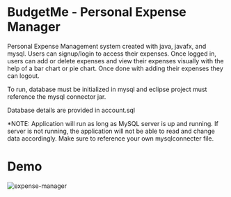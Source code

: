 # BudgetMe - Personal Expense Manager

Personal Expense Management system created with java, javafx, and mysql. Users can signup/login to access their expenses. Once logged in, users can add or delete expenses and view their expenses visually with the help of a bar chart or pie chart. Once done with adding their expenses they can logout.


To run, database must be initialized in mysql and eclipse project must reference the mysql connector jar.




Database details are provided in account.sql



*NOTE: Application will run as long as MySQL server is up and running. If server is not running, the application will not be able to read and change data accordingly. Make sure
to reference your own mysqlconnecter file.



# Demo
![expense-manager](https://user-images.githubusercontent.com/60376265/102942810-38cbc580-446b-11eb-966e-3f363f1706e7.gif)










